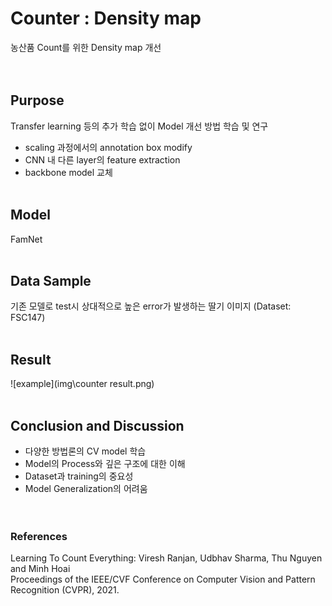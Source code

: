 # Counter : Density map
농산품 Count를 위한 Density map 개선
</br></br></br>

## Purpose
Transfer learning 등의 추가 학습 없이 Model 개선 방법 학습 및 연구  
- scaling 과정에서의 annotation box modify  
- CNN 내 다른 layer의 feature extraction
- backbone model 교체
</br></br>
## Model
FamNet
</br></br>

## Data Sample
기존 모델로 test시 상대적으로 높은 error가 발생하는 딸기 이미지 (Dataset: FSC147)
</br></br>

## Result

![example](img\counter result.png)
</br></br>

## Conclusion and Discussion
- 다양한 방법론의 CV model 학습
- Model의 Process와 깊은 구조에 대한 이해
- Dataset과 training의 중요성
- Model Generalization의 어려움
</br></br></br>

### References
Learning To Count Everything:
Viresh Ranjan, Udbhav Sharma, Thu Nguyen and Minh Hoai</br>
Proceedings of the IEEE/CVF Conference on Computer Vision and Pattern Recognition (CVPR), 2021.